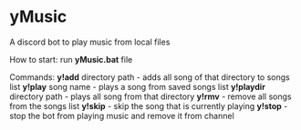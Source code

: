 # yMusic

A discord bot to play music from local files

How to start:
run **yMusic.bat** file

Commands:
**y!add** directory path - adds all song of that directory to songs list
**y!play** song name - plays a song from saved songs list
**y!playdir** directory path - plays all song from that directory
**y!rmv** - remove all songs from the songs list
**y!skip** - skip the song that is currently playing
**y!stop** - stop the bot from playing music and remove it from channel
